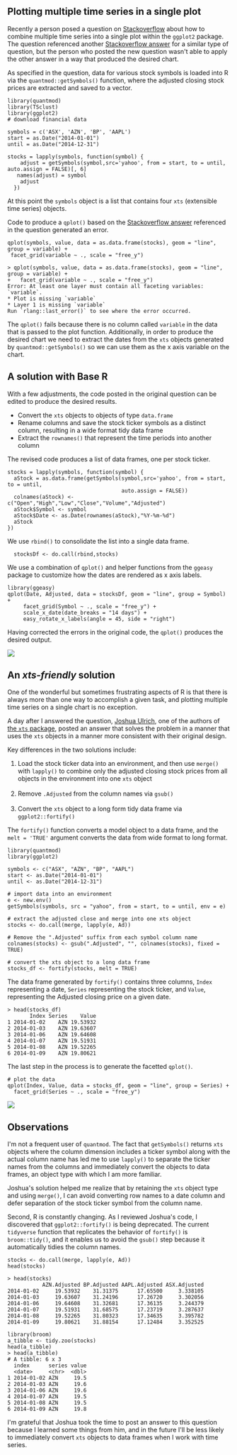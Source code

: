 ## Plotting multiple time series in a single plot

Recently a person posed a question on [Stackoverflow](https://stackoverflow.com/questions/63558161/multiple-time-series-plots-for-several-stocks-in-r-returns-an-error) about how to combine multiple time series into a single plot within the `ggplot2` package. The question referenced another [Stackoverflow answer](https://stackoverflow.com/questions/7820789/r-ggplot2-plot-several-time-series-in-a-plot) for a similar type of question, but the person who posted the new question wasn't able to apply the other answer in a way that produced the desired chart.

As specified in the question, data for various stock symbols is loaded into R via the `quantmod::getSymbols()` function, where the adjusted closing stock prices are extracted and saved to a vector.

    library(quantmod)
    library(TSclust)
    library(ggplot2)
    # download financial data

    symbols = c('ASX', 'AZN', 'BP', 'AAPL')
    start = as.Date("2014-01-01")
    until = as.Date("2014-12-31")

    stocks = lapply(symbols, function(symbol) {
        adjust = getSymbols(symbol,src='yahoo', from = start, to = until, auto.assign = FALSE)[, 6]
       names(adjust) = symbol
        adjust
      })

At this point the `symbols` object is a list that contains four `xts` (extensible time series) objects.

Code to produce a `qplot()` based on the [Stackoverflow answer](https://stackoverflow.com/questions/7820789/r-ggplot2-plot-several-time-series-in-a-plot) referenced in the question generated an error.

    qplot(symbols, value, data = as.data.frame(stocks), geom = "line", group = variable) +
     facet_grid(variable ~ ., scale = "free_y")

    > qplot(symbols, value, data = as.data.frame(stocks), geom = "line", group = variable) +
    +   facet_grid(variable ~ ., scale = "free_y")
    Error: At least one layer must contain all faceting variables: `variable`.
    * Plot is missing `variable`
    * Layer 1 is missing `variable`
    Run `rlang::last_error()` to see where the error occurred.

The `qplot()` fails because there is no column called `variable` in the data that is passed to the plot function. Additionally, in order to produce the desired chart we need to extract the dates from the `xts` objects generated by `quantmod::getSymbols()` so we can use them as the x axis variable on the chart.  

## A solution with Base R

With a few adjustments, the code posted in the original question can be edited to produce the desired results.

* Convert the `xts` objects to objects of type `data.frame`
* Rename columns and save the stock ticker symbols as a distinct column, resulting in a wide format tidy data frame
* Extract the `rownames()` that represent the time periods into another column

The revised code produces a list of data frames, one per stock ticker.

    stocks = lapply(symbols, function(symbol) {
      aStock = as.data.frame(getSymbols(symbol,src='yahoo', from = start, to = until,
                                        auto.assign = FALSE))
      colnames(aStock) <- c("Open","High","Low","Close","Volume","Adjusted")
      aStock$Symbol <- symbol
      aStock$Date <- as.Date(rownames(aStock),"%Y-%m-%d")
      aStock
    })

We use `rbind()` to consolidate the list into a single data frame.

      stocksDf <- do.call(rbind,stocks)

We use a combination of `qplot()` and helper functions from the `ggeasy` package to customize how the dates are rendered as x axis labels.

    library(ggeasy)
    qplot(Date, Adjusted, data = stocksDf, geom = "line", group = Symbol) +
         facet_grid(Symbol ~ ., scale = "free_y") +
         scale_x_date(date_breaks = "14 days") +
         easy_rotate_x_labels(angle = 45, side = "right")

Having corrected the errors in the original code, the `qplot()` produces the desired output.

<img src="https://raw.githubusercontent.com/lgreski/dsdepot/master/assets/img/2020-09-05-multiple-timeseries-01.png">

## An *xts-friendly* solution

One of the wonderful but sometimes frustrating aspects of R is that there is always more than one way to accomplish a given task, and plotting multiple time series on a single chart is no exception.

A day after I answered the question, [Joshua Ulrich](https://about.me/joshuaulrich), one of the authors of [the `xts` package](https://github.com/joshuaulrich/xts), posted an answer that solves the problem in a manner that uses the `xts` objects in a manner more consistent with their original design.

Key differences in the two solutions include:

1. Load the stock ticker data into an environment, and then use `merge()` with `lapply()` to combine only the adjusted closing stock prices from all objects in the environment into one `xts` object <br><br>
2. Remove `.Adjusted` from the column names via `gsub()`<br><br>
3. Convert the `xts` object to a long form tidy data frame via `ggplot2::fortify()`

The `fortify()` function converts a model object to a data frame, and the `melt = 'TRUE'` argument converts the data from wide format to long format.

    library(quantmod)
    library(ggplot2)

    symbols <- c("ASX", "AZN", "BP", "AAPL")
    start <- as.Date("2014-01-01")
    until <- as.Date("2014-12-31")

    # import data into an environment
    e <- new.env()
    getSymbols(symbols, src = "yahoo", from = start, to = until, env = e)

    # extract the adjusted close and merge into one xts object
    stocks <- do.call(merge, lapply(e, Ad))

    # Remove the ".Adjusted" suffix from each symbol column name
    colnames(stocks) <- gsub(".Adjusted", "", colnames(stocks), fixed = TRUE)

    # convert the xts object to a long data frame
    stocks_df <- fortify(stocks, melt = TRUE)

The data frame generated by `fortify()` contains three columns, `Index` representing a date, `Series` representing the stock ticker, and `Value`, representing the Adjusted closing price on a given date.

    > head(stocks_df)
           Index Series    Value
    1 2014-01-02    AZN 19.53932
    2 2014-01-03    AZN 19.63607
    3 2014-01-06    AZN 19.64608
    4 2014-01-07    AZN 19.51931
    5 2014-01-08    AZN 19.52265
    6 2014-01-09    AZN 19.80621

The last step in the process is to generate the facetted `qplot()`.

    # plot the data
    qplot(Index, Value, data = stocks_df, geom = "line", group = Series) +
      facet_grid(Series ~ ., scale = "free_y")


<img src="https://raw.githubusercontent.com/lgreski/dsdepot/master/assets/img/2020-09-05-multiple-timeseries-02.png">


## Observations

I'm not a frequent user of `quantmod`. The fact that `getSymbols()` returns `xts` objects where the column dimension includes a ticker symbol along with the actual column name has led me to use `lapply()` to separate the ticker names from the columns and immediately convert the objects to data frames, an object type with which I am more familiar.

Joshua's solution helped me realize that by retaining the `xts` object type and using `merge()`, I can avoid converting row names to a date column and defer separation of the stock ticker symbol from the column name.

Second, R is constantly changing. As I reviewed Joshua's code, I discovered that `ggplot2::fortify()` is being deprecated. The current `tidyverse` function that replicates the behavior of `fortify()` is `broom::tidy()`, and it enables us to avoid the `gsub()` step because it automatically tidies the column names.

    stocks <- do.call(merge, lapply(e, Ad))
    head(stocks)

    > head(stocks)
               AZN.Adjusted BP.Adjusted AAPL.Adjusted ASX.Adjusted
    2014-01-02     19.53932    31.31375      17.65500     3.338105
    2014-01-03     19.63607    31.24196      17.26720     3.302056
    2014-01-06     19.64608    31.32681      17.36135     3.244379
    2014-01-07     19.51931    31.68575      17.23719     3.287637
    2014-01-08     19.52265    31.80323      17.34635     3.395782
    2014-01-09     19.80621    31.88154      17.12484     3.352525

    library(broom)
    a_tibble <- tidy.zoo(stocks)
    head(a_tibble)
    > head(a_tibble)
    # A tibble: 6 x 3
      index      series value
      <date>     <chr>  <dbl>
    1 2014-01-02 AZN     19.5
    2 2014-01-03 AZN     19.6
    3 2014-01-06 AZN     19.6
    4 2014-01-07 AZN     19.5
    5 2014-01-08 AZN     19.5
    6 2014-01-09 AZN     19.8

I'm grateful that Joshua took the time to post an answer to this question because I learned some things from him, and in the future I'll be less likely to immediately convert `xts` objects to data frames when I work with time series.
